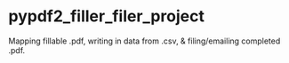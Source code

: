 # pypdf2_filler_filer_project
Mapping fillable .pdf, writing in data from .csv, &amp; filing/emailing completed .pdf.
